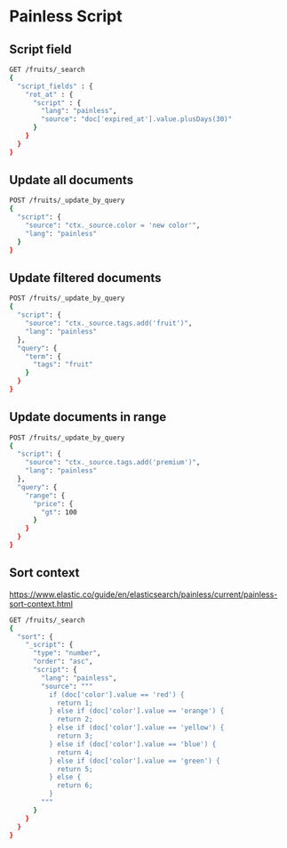 # Painless Script

## Script field

```sh
GET /fruits/_search
{
  "script_fields" : {
    "rot_at" : {
      "script" : {
        "lang": "painless",
        "source": "doc['expired_at'].value.plusDays(30)"
      }
    }
  }
}
```

## Update all documents

```sh
POST /fruits/_update_by_query
{
  "script": {
    "source": "ctx._source.color = 'new color'",
    "lang": "painless"
  }
}
```

## Update filtered documents

```sh
POST /fruits/_update_by_query
{
  "script": {
    "source": "ctx._source.tags.add('fruit')",
    "lang": "painless"
  },
  "query": {
    "term": {
      "tags": "fruit"
    }
  }
}
```

## Update documents in range

```sh
POST /fruits/_update_by_query
{
  "script": {
    "source": "ctx._source.tags.add('premium')",
    "lang": "painless"
  },
  "query": {
    "range": {
      "price": {
        "gt": 100
      }
    }
  }
}
```

## Sort context

https://www.elastic.co/guide/en/elasticsearch/painless/current/painless-sort-context.html

```sh
GET /fruits/_search
{
  "sort": {
    "_script": {
      "type": "number",
      "order": "asc",
      "script": {
        "lang": "painless",
        "source": """
          if (doc['color'].value == 'red') {
            return 1;
          } else if (doc['color'].value == 'orange') {
            return 2;
          } else if (doc['color'].value == 'yellow') {
            return 3;
          } else if (doc['color'].value == 'blue') {
            return 4;
          } else if (doc['color'].value == 'green') {
            return 5;
          } else {
            return 6;
          }
        """
      }
    }
  }
}
```
